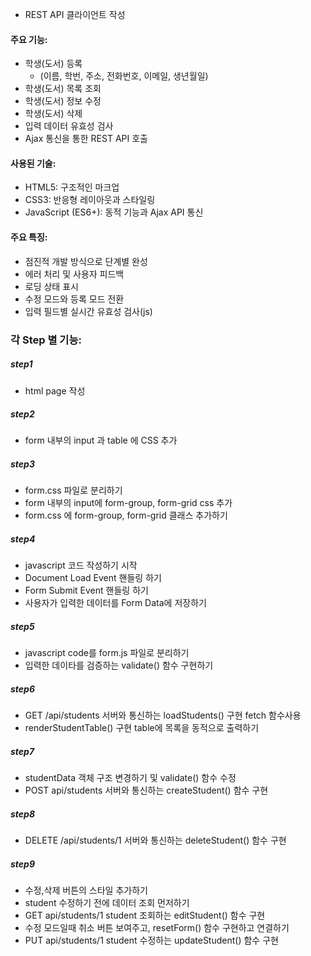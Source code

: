 * REST API 클라이언트 작성
#### 주요 기능:
* 학생(도서) 등록 
    - (이름, 학번, 주소, 전화번호, 이메일, 생년월일)
* 학생(도서) 목록 조회
* 학생(도서) 정보 수정
* 학생(도서) 삭제
* 입력 데이터 유효성 검사
* Ajax 통신을 통한 REST API 호출

#### 사용된 기술:
* HTML5: 구조적인 마크업
* CSS3: 반응형 레이아웃과 스타일링
* JavaScript (ES6+): 동적 기능과 Ajax API 통신

#### 주요 특징:
* 점진적 개발 방식으로 단계별 완성
* 에러 처리 및 사용자 피드백
* 로딩 상태 표시
* 수정 모드와 등록 모드 전환
* 입력 필드별 실시간 유효성 검사(js)

### 각 Step 별 기능:
##### step1 
* html page 작성

##### step2 
* form 내부의 input 과 table 에 CSS 추가

##### step3 
* form.css 파일로 분리하기
* form 내부의 input에 form-group, form-grid css 추가
* form.css 에 form-group, form-grid 클래스 추가하기

##### step4
* javascript 코드 작성하기 시작
* Document Load Event 핸들링 하기
* Form Submit Event 핸들링 하기    
* 사용자가 입력한 데이터를 Form Data에 저장하기

##### step5
* javascript code를  form.js 파일로 분리하기
* 입력한 데이타를 검증하는 validate() 함수 구현하기

##### step6
* GET /api/students 서버와 통신하는 loadStudents() 구현 fetch 함수사용    
* renderStudentTable() 구현 table에 목록을 동적으로 출력하기
##### step7
* studentData 객체 구조 변경하기 및 validate() 함수 수정
* POST api/students 서버와 통신하는 createStudent() 함수 구현
##### step8
* DELETE /api/students/1 서버와 통신하는 deleteStudent() 함수 구현
##### step9
* 수정,삭제 버튼의 스타일 추가하기
* student 수정하기 전에 데이터 조회 먼저하기
* GET api/students/1 student 조회하는 editStudent() 함수 구현
* 수정 모드일때 취소 버튼 보여주고, resetForm() 함수 구현하고 연결하기
* PUT api/students/1 student 수정하는 updateStudent() 함수 구현
